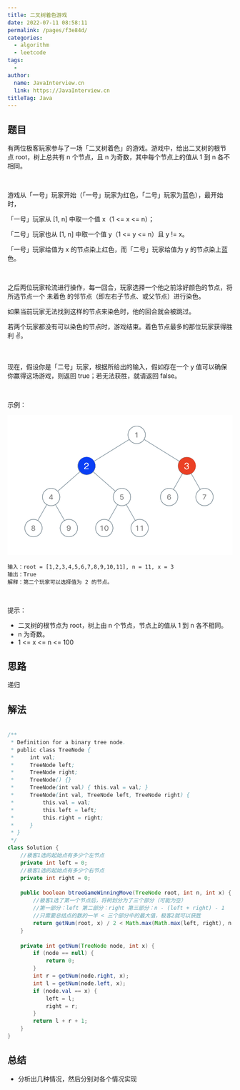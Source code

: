 ```yaml
---
title: 二叉树着色游戏
date: 2022-07-11 08:58:11
permalink: /pages/f3e84d/
categories:
  - algorithm
  - leetcode
tags:
  - 
author: 
  name: JavaInterview.cn
  link: https://JavaInterview.cn
titleTag: Java
---
```


## 题目


有两位极客玩家参与了一场「二叉树着色」的游戏。游戏中，给出二叉树的根节点 root，树上总共有 n 个节点，且 n 为奇数，其中每个节点上的值从 1 到 n 各不相同。

 

游戏从「一号」玩家开始（「一号」玩家为红色，「二号」玩家为蓝色），最开始时，

「一号」玩家从 [1, n] 中取一个值 x（1 <= x <= n）；

「二号」玩家也从 [1, n] 中取一个值 y（1 <= y <= n）且 y != x。

「一号」玩家给值为 x 的节点染上红色，而「二号」玩家给值为 y 的节点染上蓝色。

 

之后两位玩家轮流进行操作，每一回合，玩家选择一个他之前涂好颜色的节点，将所选节点一个 未着色 的邻节点（即左右子节点、或父节点）进行染色。

如果当前玩家无法找到这样的节点来染色时，他的回合就会被跳过。

若两个玩家都没有可以染色的节点时，游戏结束。着色节点最多的那位玩家获得胜利 ✌️。

 

现在，假设你是「二号」玩家，根据所给出的输入，假如存在一个 y 值可以确保你赢得这场游戏，则返回 true；若无法获胜，就请返回 false。

 

示例：

![](../../../media/pictures/leetcode/1480-binary-tree-coloring-game.png)

    输入：root = [1,2,3,4,5,6,7,8,9,10,11], n = 11, x = 3
    输出：True
    解释：第二个玩家可以选择值为 2 的节点。
 

提示：

- 二叉树的根节点为 root，树上由 n 个节点，节点上的值从 1 到 n 各不相同。
- n 为奇数。
- 1 <= x <= n <= 100



## 思路

递归

## 解法
```java

/**
 * Definition for a binary tree node.
 * public class TreeNode {
 *     int val;
 *     TreeNode left;
 *     TreeNode right;
 *     TreeNode() {}
 *     TreeNode(int val) { this.val = val; }
 *     TreeNode(int val, TreeNode left, TreeNode right) {
 *         this.val = val;
 *         this.left = left;
 *         this.right = right;
 *     }
 * }
 */
class Solution {
    //极客1选的起始点有多少个左节点
    private int left = 0;
    //极客1选的起始点有多少个右节点
    private int right = 0;

    public boolean btreeGameWinningMove(TreeNode root, int n, int x) {
        //极客1选了第一个节点后，将树划分为了三个部分（可能为空）
        //第一部分：left 第二部分：right 第三部分：n - (left + right) - 1
        //只需要总结点的数的一半 < 三个部分中的最大值，极客2就可以获胜
        return getNum(root, x) / 2 < Math.max(Math.max(left, right), n - (left + right) - 1);
    }

    private int getNum(TreeNode node, int x) {
        if (node == null) {
            return 0;
        }
        int r = getNum(node.right, x);
        int l = getNum(node.left, x);
        if (node.val == x) {
            left = l;
            right = r;
        }
        return l + r + 1;
    }
}
```

## 总结

- 分析出几种情况，然后分别对各个情况实现 
